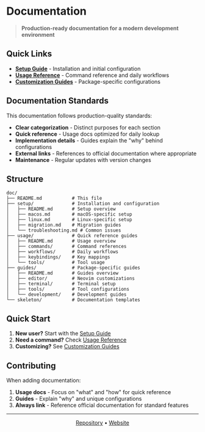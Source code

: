 # Documentation

> **Production-ready documentation for a modern development environment**

## Quick Links

- **[Setup Guide](setup/README.md)** - Installation and initial configuration
- **[Usage Reference](usage/README.md)** - Command reference and daily workflows
- **[Customization Guides](guides/README.md)** - Package-specific configurations

## Documentation Standards

This documentation follows production-quality standards:

- **Clear categorization** - Distinct purposes for each section
- **Quick reference** - Usage docs optimized for daily lookup
- **Implementation details** - Guides explain the "why" behind configurations
- **External links** - References to official documentation where appropriate
- **Maintenance** - Regular updates with version changes

## Structure

```
doc/
├── README.md           # This file
├── setup/              # Installation and configuration
│   ├── README.md       # Setup overview
│   ├── macos.md        # macOS-specific setup
│   ├── linux.md        # Linux-specific setup
│   ├── migration.md    # Migration guides
│   └── troubleshooting.md # Common issues
├── usage/              # Quick reference guides
│   ├── README.md       # Usage overview
│   ├── commands/       # Command references
│   ├── workflows/      # Daily workflows
│   ├── keybindings/    # Key mappings
│   └── tools/          # Tool usage
├── guides/             # Package-specific guides
│   ├── README.md       # Guides overview
│   ├── editor/         # Neovim customizations
│   ├── terminal/       # Terminal setup
│   ├── tools/          # Tool configurations
│   └── development/    # Development guides
└── skeleton/           # Documentation templates
```

## Quick Start

1. **New user?** Start with the [Setup Guide](setup/README.md)
2. **Need a command?** Check [Usage Reference](usage/README.md)
3. **Customizing?** See [Customization Guides](guides/README.md)

## Contributing

When adding documentation:

1. **Usage docs** - Focus on "what" and "how" for quick reference
2. **Guides** - Explain "why" and unique configurations
3. **Always link** - Reference official documentation for standard features

---

<p align="center">
  <a href="https://github.com/starikov/.dotfiles">Repository</a> •
  <a href="https://dotfiles.starikov.io">Website</a>
</p>
